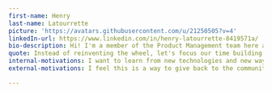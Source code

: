```yaml
---
first-name: Henry
last-name: Latourrette
picture: 'https://avatars.githubusercontent.com/u/21250505?v=4'
linkedIn-url: https://www.linkedin.com/in/henry-latourrette-8419571a/
bio-description: Hi! I'm a member of the Product Management team here at 100 Automations, and the International Roaming Manager at a TelCo here in Paraguay. I have worked as a Software.Engineer and as a GSM Network engineer for 8+ years. A few years ago I've also been a Sales Rep - a fun way to meet new people. In the early 2000's I went to college for an Electronics Engineering degree but ended up getting a Marketing one in 2014. Still, always involved with the tech community and proud of being part of such an impactful Open Source Project like this. Besides work, I enjoy playing football (soccer) and going to live concerts. On vacations, I usually go to the beach and I love discovering new places.
quote: Instead of reinventing the wheel, let's focus our time building upon it.
internal-motivations: I want to learn from new technologies and new ways to collaborate with remote and Open Source teams.
external-motivations: I feel this is a way to give back to the community and to have an impact on the Open Source projects of the future.

---
```

